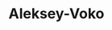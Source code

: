 ---
title: Aleksey-Voko
github: https://github.com/Aleksey-Voko
mode: dark
transition: 1s
score: 80.8
archetype:
- Stats and Metrics
---